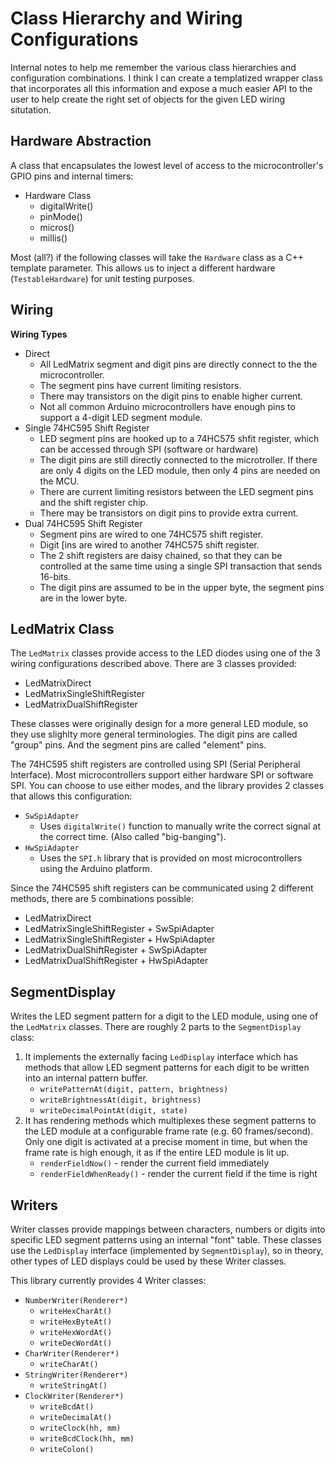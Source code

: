 # Class Hierarchy and Wiring Configurations

Internal notes to help me remember the various class hierarchies and
configuration combinations. I think I can create a templatized wrapper class
that incorporates all this information and expose a much easier API to the user
to help create the right set of objects for the given LED wiring situtation.

## Hardware Abstraction

A class that encapsulates the lowest level of access to the microcontroller's
GPIO pins and internal timers:

* Hardware Class
    * digitalWrite()
    * pinMode()
    * micros()
    * millis()

Most (all?) if the following classes will take the `Hardware` class as a C++
template parameter. This allows us to inject a different hardware
(`TestableHardware`) for unit testing purposes.

## Wiring

**Wiring Types**

* Direct
    * All LedMatrix segment and digit pins are directly connect to the the
      microcontroller.
    * The segment pins have current limiting resistors.
    * There may transistors on the digit pins to enable higher current.
    * Not all common Arduino microcontrollers have enough pins to support a
      4-digit LED segment module.
* Single 74HC595 Shift Register
    * LED segment pins are hooked up to a 74HC575 shfit register,
      which can be accessed through SPI (software or hardware)
    * The digit pins are still directly connected to the microtroller. If there
      are only 4 digits on the LED module, then only 4 pins are needed on the
      MCU.
    * There are current limiting resistors between the LED segment pins and the
      shift register chip.
    * There may be transistors on digit pins to provide extra current.
* Dual 74HC595 Shift Register
    * Segment pins are wired to one 74HC575 shift register.
    * Digit [ins are wired to another 74HC575 shift register.
    * The 2 shift registers are daisy chained, so that they can be
      controlled at the same time using a single SPI transaction that sends
      16-bits.
    * The digit pins are assumed to be in the upper byte, the segment pins are
      in the lower byte.

## LedMatrix Class

The `LedMatrix` classes provide access to the LED diodes using one of the 3
wiring configurations described above. There are 3 classes provided:

* LedMatrixDirect
* LedMatrixSingleShiftRegister
* LedMatrixDualShiftRegister

These classes were originally design for a more general LED module, so they use
slighlty more general terminologies. The digit pins are called "group" pins. And
the segment pins are called "element" pins.

The 74HC595 shift registers are controlled using SPI (Serial Peripheral
Interface). Most microcontrollers support either hardware SPI or software SPI.
You can choose to use either modes, and the library provides 2 classes that
allows this configuration:

* `SwSpiAdapter`
    * Uses `digitalWrite()` function to manually write the correct signal at the
      correct time. (Also called "big-banging").
* `HwSpiAdapter`
    * Uses the `SPI.h` library that is provided on most microcontrollers
      using the Arduino platform.

Since the 74HC595 shift registers can be communicated using 2 different methods,
there are 5 combinations possible:

* LedMatrixDirect
* LedMatrixSingleShiftRegister + SwSpiAdapter
* LedMatrixSingleShiftRegister + HwSpiAdapter
* LedMatrixDualShiftRegister + SwSpiAdapter
* LedMatrixDualShiftRegister + HwSpiAdapter

## SegmentDisplay

Writes the LED segment pattern for a digit to the LED module, using one of the
`LedMatrix` classes. There are roughly 2 parts to the `SegmentDisplay` class:

1) It implements the externally facing `LedDisplay` interface which has methods
that allow LED segment patterns for each digit to be written into an internal
pattern buffer.
    * `writePatternAt(digit, pattern, brightness)`
    * `writeBrightnessAt(digit, brightness)`
    * `writeDecimalPointAt(digit, state)`
2) It has rendering methods which multiplexes these segment patterns to the LED
module at a configurable frame rate (e.g. 60 frames/second). Only one digit is
activated at a precise moment in time, but when the frame rate is high enough,
it as if the entire LED module is lit up.
    * `renderFieldNow()` - render the current field immediately
    * `renderFieldWhenReady()` - render the current field if the time is right

## Writers

Writer classes provide mappings between characters, numbers or digits into
specific LED segment patterns using an internal "font" table. These classes use
the `LedDisplay` interface (implemented by `SegmentDisplay`), so in theory,
other types of LED displays could be used by these Writer classes.

This library currently provides 4 Writer classes:

* `NumberWriter(Renderer*)`
    * `writeHexCharAt()`
    * `writeHexByteAt()`
    * `writeHexWordAt()`
    * `writeDecWordAt()`
* `CharWriter(Renderer*)`
    * `writeCharAt()`
* `StringWriter(Renderer*)`
    * `writeStringAt()`
* `ClockWriter(Renderer*)`
    * `writeBcdAt()`
    * `writeDecimalAt()`
    * `writeClock(hh, mm)`
    * `writeBcdClock(hh, mm)`
    * `writeColon()`
